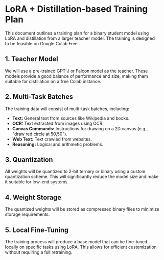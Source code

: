 # LoRA + Distillation-based Training Plan

This document outlines a training plan for a binary student model using LoRA and distillation from a larger teacher model. The training is designed to be feasible on Google Colab Free.

## 1. Teacher Model

We will use a pre-trained GPT-J or Falcon model as the teacher. These models provide a good balance of performance and size, making them suitable for distillation on a free Colab instance.

## 2. Multi-Task Batches

The training data will consist of multi-task batches, including:

- **Text:** General text from sources like Wikipedia and books.
- **OCR:** Text extracted from images using OCR.
- **Canvas Commands:** Instructions for drawing on a 2D canvas (e.g., "draw red circle at 50,50").
- **Web Text:** Text crawled from websites.
- **Reasoning:** Logical and arithmetic problems.

## 3. Quantization

All weights will be quantized to 2-bit ternary or binary using a custom quantization scheme. This will significantly reduce the model size and make it suitable for low-end systems.

## 4. Weight Storage

The quantized weights will be stored as compressed binary files to minimize storage requirements.

## 5. Local Fine-Tuning

The training process will produce a base model that can be fine-tuned locally on specific tasks using LoRA. This allows for efficient customization without requiring a full retraining.
